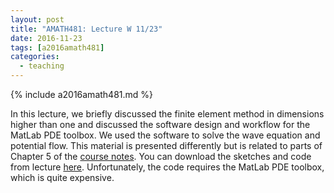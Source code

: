 ```yaml
---
layout: post
title: "AMATH481: Lecture W 11/23"
date: 2016-11-23
tags: [a2016amath481]
categories:
  - teaching
---
```


{% include a2016amath481.md %}

In this lecture, we briefly discussed the 
finite element method in dimensions higher than
one and discussed the software design and workflow
for the MatLab PDE toolbox. We used the software
to solve the wave equation and potential flow.
This material is presented differently but 
is related to parts of Chapter 5 
of the [course notes](/assets/courses/uw-amath-481-a-2016/581-notes-kutz.pdf). 
You can download the sketches and code from lecture [here](/assets/courses/uw-amath-481-a-2016/lec-11-23.zip). Unfortunately,
the code requires the MatLab PDE toolbox, which
is quite expensive.
